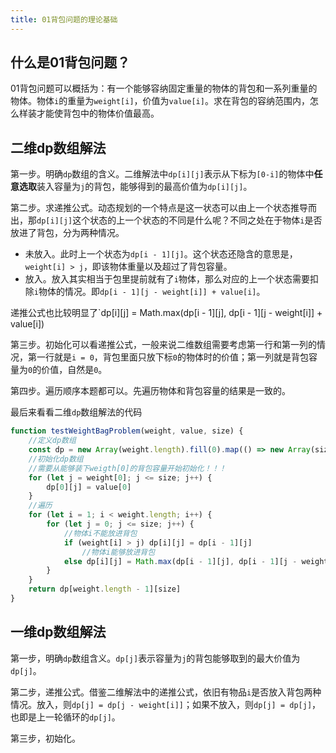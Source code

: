 ```yaml
---
title: 01背包问题的理论基础
---
```


## 什么是01背包问题？

01背包问题可以概括为：有一个能够容纳固定重量的物体的背包和一系列重量的物体。物体`i`的重量为`weight[i]`，价值为`value[i]`。求在背包的容纳范围内，怎么样装才能使背包中的物体价值最高。

## 二维dp数组解法

第一步。明确`dp`数组的含义。二维解法中`dp[i][j]`表示从下标为`[0-i]`的物体中**任意选取**装入容量为`j`的背包，能够得到的最高价值为`dp[i][j]`。

第二步。求递推公式。动态规划的一个特点是这一状态可以由上一个状态推导而出，那`dp[i][j]`这个状态的上一个状态的不同是什么呢？不同之处在于物体`i`是否放进了背包，分为两种情况。
- 未放入。此时上一个状态为`dp[i - 1][j]`。这个状态还隐含的意思是，`weight[i] > j`，即该物体重量以及超过了背包容量。
- 放入。放入其实相当于包里提前就有了`i`物体，那么对应的上一个状态需要扣除`i`物体的情况。即`dp[i - 1][j - weight[i]] + value[i]`。

递推公式也比较明显了`dp[i][j] = Math.max(dp[i - 1][j], dp[i - 1][j - weight[i]] + value[i])

第三步。初始化可以看递推公式，一般来说二维数组需要考虑第一行和第一列的情况，第一行就是`i = 0`，背包里面只放下标`0`的物体时的价值；第一列就是背包容量为`0`的价值，自然是`0`。

第四步。遍历顺序本题都可以。先遍历物体和背包容量的结果是一致的。

最后来看看二维`dp`数组解法的代码

```javascript
function testWeightBagProblem(weight, value, size) {
    //定义dp数组
    const dp = new Array(weight.length).fill(0).map(() => new Array(size + 1)).fill(0)
    //初始化dp数组
    //需要从能够装下weigth[0]的背包容量开始初始化！！！
    for (let j = weight[0]; j <= size; j++) {
        dp[0][j] = value[0]
    }
    //遍历
    for (let i = 1; i < weight.length; i++) {
        for (let j = 0; j <= size; j++) {
            //物体i不能放进背包
            if (weight[i] > j) dp[i][j] = dp[i - 1][j]
                //物体i能够放进背包
            else dp[i][j] = Math.max(dp[i - 1][j], dp[i - 1][j - weight[i] + value[i]])
        }
    }
    return dp[weight.length - 1][size]
}
```

## 一维dp数组解法

第一步，明确`dp`数组含义。`dp[j]`表示容量为`j`的背包能够取到的最大价值为`dp[j]`。

第二步，递推公式。借鉴二维解法中的递推公式，依旧有物品`i`是否放入背包两种情况。放入，则`dp[j] = dp[j - weight[i]]`；如果不放入，则`dp[j] = dp[j]`，也即是上一轮循环的`dp[j]`。

第三步，初始化。


